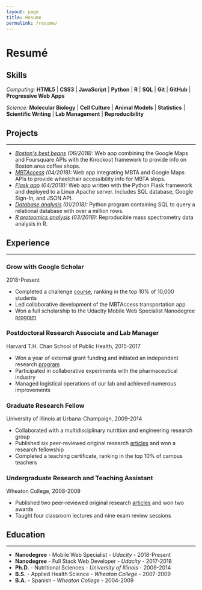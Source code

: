 ```yaml
---
layout: page
title: Resume
permalink: /resume/
---
```

# Resumé

## Skills

<i class="fas fa-code fa-lg"></i> *Computing:*
**HTML5** | **CSS3** | **JavaScript** | **Python** | **R** | **SQL** | **Git** | **GitHub** | **Progressive Web Apps**

<i class="fas fa-flask fa-lg"></i> *Science:*
**Molecular Biology** | **Cell Culture** | **Animal Models** | **Statistics** | **Scientific Writing** | **Lab Management** | **Reproducibility**

## Projects

---

- *[Boston's best beans](https://br3ndonland.github.io/udacity-fsnd-p5-map/) (06/2018):* Web app combining the Google Maps and Foursquare APIs with the Knockout framework to provide info on Boston area coffee shops.
- *[MBTAccess](https://growwithgooglema.github.io/gwg-mbta/) (04/2018):*  Web app integrating MBTA and Google Maps APIs to provide wheelchair accessibility info for MBTA stops.
- *[Flask app](https://github.com/br3ndonland/udacity-fsnd-p4-flask-catalog) (04/2018):* Web app written with the Python Flask framework and deployed to a Linux Apache server. Includes SQL database, Google Sign-In, and JSON API.
- *[Database analysis](https://github.com/br3ndonland/udacity-fsnd-p3-sql) (01/2018):* Python program containing SQL to query a relational database with over a million rows.
- *[R proteomics analysis](https://github.com/br3ndonland/R-proteomics-Nrf1) (03/2016):* Reproducible mass spectrometry data analysis in R.

## Experience

---

### Grow with Google Scholar

2018-Present

- Completed a challenge [course](https://github.com/br3ndonland/udacity-google), ranking in the top 10% of 10,000 students
- Led collaborative development of the MBTAccess transportation app
- Won a full scholarship to the Udacity Mobile Web Specialist Nanodegree [program](https://www.udacity.com/course/mobile-web-specialist-nanodegree--nd024)

### Postdoctoral Research Associate and Lab Manager

Harvard T.H. Chan School of Public Health, 2015-2017

- Won a year of external grant funding and initiated an independent research [program](https://www.dropbox.com/s/kds6nwgdao378un/nutritional-screening-eb2017.pdf?dl=0)
- Participated in collaborative experiments with the pharmaceutical industry
- Managed logistical operations of our lab and achieved numerous improvements

### Graduate Research Fellow

University of Illinois at Urbana-Champaign, 2009-2014

- Collaborated with a multidisciplinary nutrition and engineering research group
- Published six peer-reviewed original research [articles](https://scholar.google.com/citations?user=ZJ2yZa8AAAAJ&hl=en) and won a research fellowship
- Completed a teaching certificate, ranking in the top 10% of campus teachers

### Undergraduate Research and Teaching Assistant

Wheaton College, 2008-2009

- Published two peer-reviewed original research [articles](https://scholar.google.com/citations?user=ZJ2yZa8AAAAJ&hl=en) and won two awards
- Taught four classroom lectures and nine exam review sessions

## Education

---

- **Nanodegree** - Mobile Web Specialist - *Udacity* - 2018-Present
- **Nanodegree** - Full Stack Web Developer - *Udacity* - 2017-2018
- **Ph.D.** - Nutritional Sciences - *University of Illinois* - 2009-2014
- **B.S.** - Applied Health Science - *Wheaton College* - 2007-2009
- **B.A.** - Spanish - *Wheaton College* - 2004-2009